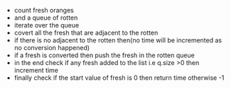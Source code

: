 - count fresh oranges
- and a queue of rotten
- iterate over the queue
- covert all the fresh that are adjacent to the rotten
- if there is no adjacent to the rotten then(no time will be incremented as no conversion happened)
- if a fresh is converted then push the fresh in the rotten queue
- in the end check if any fresh added to the list i.e q.size >0 then increment time
- finally check if the start value of fresh is 0 then return time otherwise -1